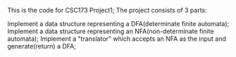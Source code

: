 This is the code for CSC173 Project1; The project consists of 3 parts:

Implement a data structure representing a DFA(determinate finite automata);
Implement a data structure representing an NFA(non-determinate finite automata);
Implement a "translator" which accepts an NFA as the input and generate(return) a DFA;
